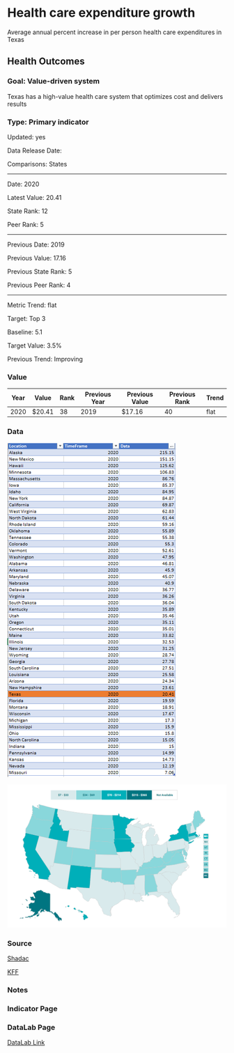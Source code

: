 # Health care expenditure growth

Average annual percent increase in per person health care expenditures in Texas

## Health Outcomes

### Goal: Value-driven system

Texas has a high-value health care system that optimizes cost and delivers results

### Type: Primary indicator

Updated: yes

Data Release Date: 

Comparisons: States


----

Date: 2020

Latest Value: 20.41

State Rank: 12

Peer Rank: 5


----

Previous Date:  2019

Previous Value: 17.16

Previous State Rank:   5

Previous Peer Rank: 4


----
Metric Trend: flat

Target: Top 3

Baseline: 5.1

Target Value: 3.5%

Previous Trend: Improving



### Value

|Year         |  Value      | Rank        | Previous Year| Previous Value | Previous Rank  | Trend| 
| ----------- | ----------- | ----------- | ----------- | ----------- | ----------- | -----------|
|    2020     |   $20.41    |     38      |    2019     |      $17.16    |      40    |   flat     |

### Data

![data](./images/data_percapita.PNG)

![map](./images/map_percapita.PNG)

### Source

[Shadac](http://statehealthcompare.shadac.org/map/117/per-person-state-public-health-funding#a/32/154)

[KFF](https://www.kff.org/other/state-indicator/average-annual-percent-growth-in-health-care-expenditures-by-state-of-residence/?currentTimeframe=0&sortModel=%7B%22colId%22:%22Location%22,%22sort%22:%22asc%22%7D)

### Notes



### Indicator Page


### DataLab Page

[DataLab Link](https://datalab.texas2036.org/korfwfb/per-capita-health-care-and-health-insurance-spendings-in-us?accesskey=tllvbld)
